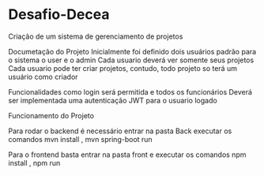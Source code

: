 # Desafio-Decea
Criação de um sistema de gerenciamento de projetos

Documetação do Projeto
Inicialmente foi definido dois usuários padrão para o sistema o user e o admin
Cada usuario deverá ver somente seus projetos
Cada usuario pode ter criar projetos, contudo, todo projeto so terá um usuário como criador

Funcionalidades como login será permitida e todos os funcionários
Deverá ser implementada uma autenticação JWT para o usuario logado

Funcionamento do Projeto

Para rodar o backend é necessário entrar na pasta Back executar os comandos
mvn install ,
mvn spring-boot run

Para o frontend basta entrar na pasta front e executar os comandos
npm install ,
npm run
